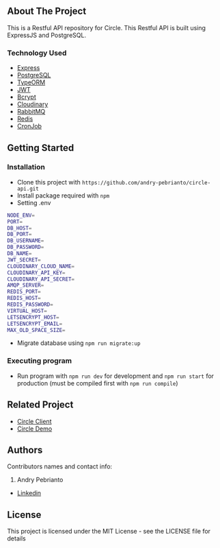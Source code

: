 <!-- ABOUT THE PROJECT -->

## About The Project

This is a Restful API repository for Circle. This Restful API is built using ExpressJS and PostgreSQL.

### Technology Used

- [Express](https://expressjs.com/)
- [PostgreSQL](https://www.postgresql.org/)
- [TypeORM](https://typeorm.io/)
- [JWT](https://jwt.io/)
- [Bcrypt](https://www.npmjs.com/package/bcrypt)
- [Cloudinary](https://cloudinary.com/)
- [RabbitMQ](https://rabbitmq.com/)
- [Redis](https://redis.io/)
- [CronJob](https://www.npmjs.com/package/node-cron/)

## Getting Started

### Installation

- Clone this project with `https://github.com/andry-pebrianto/circle-api.git`
- Install package required with `npm`
- Setting .env

```bash
NODE_ENV=
PORT=
DB_HOST=
DB_PORT=
DB_USERNAME=
DB_PASSWORD=
DB_NAME=
JWT_SECRET=
CLOUDINARY_CLOUD_NAME=
CLOUDINARY_API_KEY=
CLOUDINARY_API_SECRET=
AMQP_SERVER=
REDIS_PORT=
REDIS_HOST=
REDIS_PASSWORD=
VIRTUAL_HOST=
LETSENCRYPT_HOST=
LETSENCRYPT_EMAIL=
MAX_OLD_SPACE_SIZE=
```

- Migrate database using `npm run migrate:up`

### Executing program

- Run program with `npm run dev` for development and `npm run start` for production (must be compiled first with `npm run compile`)

<!-- RELATED PROJECT -->

## Related Project

- [Circle Client](https://github.com/andry-pebrianto/circle-client)
- [Circle Demo](https://circle.andrypebrianto.com)

## Authors

Contributors names and contact info:

1. Andry Pebrianto

- [Linkedin](https://www.linkedin.com/in/andry-pebrianto)

## License

This project is licensed under the MIT License - see the LICENSE file for details
